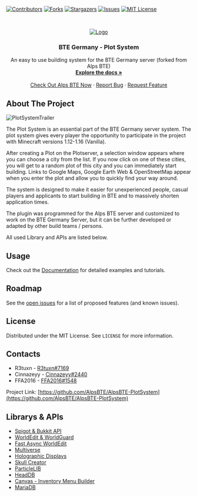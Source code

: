[![Contributors][contributors-shield]][contributors-url]
[![Forks][forks-shield]][forks-url]
[![Stargazers][stars-shield]][stars-url]
[![Issues][issues-shield]][issues-url]
[![MIT License][license-shield]][license-url]


<!-- PROJECT LOGO -->

<br />

<p align="center">
  <a href="https://github.com/Build-the-Earth-Germany/BTEGermany-Plotsystem">
    <img src="https://raw.githubusercontent.com/Build-the-Earth-Germany/BTE-Germany/master/image.png?token=AKNSPVB434J4LHSZZ4J7O4DAR3XHC" alt="Logo">
  </a>
</p>

  <h3 align="center">BTE Germany - Plot System</h3>

  <p align="center">
    An easy to use building system for the BTE Germany server (forked from Alps BTE)
    <br />
    <a href="https://github.com/AlpsBTE/AlpsBTE-PlotSystem/wiki"><strong>Explore the docs »</strong></a>
    <br />
    <br />
    <a href="alps-bte.com">Check Out Alps BTE Now</a>
    ·
    <a href="https://github.com/AlpsBTE/AlpsBTE-PlotSystem/wiki">Report Bug</a>
    ·
    <a href="https://github.com/AlpsBTE/AlpsBTE-PlotSystem/wiki">Request Feature</a>
  </p>




<!-- ABOUT THE PROJECT -->
## About The Project

![PlotSystemTrailer](https://user-images.githubusercontent.com/64250550/113524662-7c78b400-95b0-11eb-98dd-753600fb6f17.gif)

The Plot System is an essential part of the BTE Germany server system. The plot system gives every player the opportunity to participate in the project with Minecraft versions 1.12-1.16 (Vanilla).

After creating a Plot on the Plotserver, a selection window appears where you can choose a city from the list. If you now click on one of these cities, you will get to a random plot of this city and you can immediately start building. Links to Google Maps, Google Earth Web & OpenStreetMap appear when you enter the plot and allow you to quickly find your way around.

The system is designed to make it easier for unexperienced people, casual players and applicants to start building in BTE and to massively shorten application times.  

The plugin was programmed for the Alps BTE server and customized to work on the BTE Germany Server, but it can be further developed or adapted by other build teams / persons.

All used Library and APIs are listed below.




<!-- USAGE EXAMPLES -->
## Usage

Check out the [Documentation](https://github.com/AlpsBTE/AlpsBTE-PlotSystem/wiki) for detailed examples and tutorials.




<!-- ROADMAP -->
## Roadmap

See the [open issues](https://github.com/AlpsBTE/AlpsBTE-PlotSystem/issues) for a list of proposed features (and known issues).




<!-- LICENSE -->
## License

Distributed under the MIT License. See `LICENSE` for more information.



<!-- CONTACTS -->
## Contacts

- R3tuxn - [R3tuxn#7169](https://discord.com/invite/vgkspay)
- Cinnazeyy - [Cinnazeyy#2440](https://discord.com/invite/vgkspay)
- FFA2016 - [FFA2016#1548](https://discord.gg/8j2eB8hvxX)

Project Link: [https://github.com/AlpsBTE/AlpsBTE-PlotSystem](https://github.com/AlpsBTE/AlpsBTE-PlotSystem)



<!-- Librarys & APIs -->
## Librarys & APIs
* [Spigot & Bukkit API](https://hub.spigotmc.org/nexus/content/repositories/snapshots/)
* [WorldEdit & WorldGuard](http://maven.enginehub.org/repo/)
* [Fast Async WorldEdit](http://ci.athion.net/job/FastAsyncWorldEdit/ws/mvn/)
* [Multiverse](http://repo.onarandombox.com/content/repositories/multiverse/)
* [Holographic Displays](https://repo.codemc.io/repository/maven-public/)
* [Skull Creator](https://dl.bintray.com/deanveloper/SkullCreator)
* [ParticleLIB](https://github.com/ByteZ1337/ParticleLib)  
* [HeadDB](https://github.com/Arcaniax-Development/HeadDatabase-API)
* [Canvas - Inventory Menu Builder](https://github.com/IPVP-MC/canvas)
* [MariaDB](https://mariadb.com/kb/en/about-mariadb-connector-j/)



<!-- MARKDOWN LINKS & IMAGES -->
<!-- https://www.markdownguide.org/basic-syntax/#reference-style-links -->
[contributors-shield]: https://img.shields.io/github/contributors/AlpsBTE/AlpsBTE-PlotSystem.svg?style=for-the-badge
[contributors-url]: https://github.com/AlpsBTE/AlpsBTE-PlotSystem/graphs/contributors
[forks-shield]: https://img.shields.io/github/forks/AlpsBTE/AlpsBTE-PlotSystem.svg?style=for-the-badge
[forks-url]: https://github.com/AlpsBTE/AlpsBTE-PlotSystem/network/members
[stars-shield]: https://img.shields.io/github/stars/AlpsBTE/AlpsBTE-PlotSystem.svg?style=for-the-badge
[stars-url]: https://github.com/AlpsBTE/AlpsBTE-PlotSystem/stargazers
[issues-shield]: https://img.shields.io/github/issues/AlpsBTE/AlpsBTE-PlotSystem.svg?style=for-the-badge
[issues-url]: https://github.com/AlpsBTE/AlpsBTE-PlotSystem/issues
[license-shield]: https://img.shields.io/github/license/AlpsBTE/AlpsBTE-PlotSystem.svg?style=for-the-badge
[license-url]: https://github.com/AlpsBTE/AlpsBTE-PlotSystem/blob/main/LICENSE.txt
